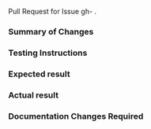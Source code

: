 Pull Request for Issue gh- .

### Summary of Changes


### Testing Instructions


### Expected result


### Actual result


### Documentation Changes Required


